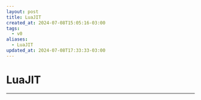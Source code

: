 ```yaml
---
layout: post
title: LuaJIT
created_at: 2024-07-08T15:05:16-03:00
tags:
  - v0
aliases:
  - LuaJIT
updated_at: 2024-07-08T17:33:33-03:00
---
```

# LuaJIT
---

